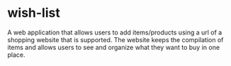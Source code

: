 # wish-list
A web application that allows users to add items/products using a url of a shopping website that is supported. The website keeps the compilation of items and allows users to see and organize what they want to buy in one place.
